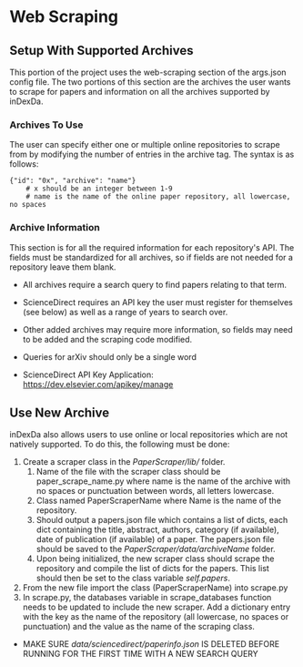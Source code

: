 # Web Scraping
## Setup With Supported Archives

This portion of the project uses the web-scraping section of the args.json config file.
The two portions of this section are the archives the user wants to scrape for papers and
information on all the archives supported by inDexDa.

### Archives To Use
The user can specify either one or multiple online repositories to scrape from by modifying
the number of entries in the archive tag. The syntax is as follows:
```shell
{"id": "0x", "archive": "name"}
    # x should be an integer between 1-9
    # name is the name of the online paper repository, all lowercase, no spaces
```

### Archive Information
This section is for all the required information for each repository's API. The fields
must be standardized for all archives, so if fields are not needed for a repository
leave them blank.

* All archives require a search query to find papers relating to that term.
* ScienceDirect requires an API key the user must register for themselves (see below) as
well as a range of years to search over.
* Other added archives may require more information, so fields may need to be added and the
scraping code modified.
* Queries for arXiv should only be a single word

* ScienceDirect API Key Application: https://dev.elsevier.com/apikey/manage


## Use New Archive

inDexDa also allows users to use online or local repositories which are not natively
supported. To do this, the following must be done:

1. Create a scraper class in the _PaperScraper/lib/_ folder.
    1. Name of the file with the scraper class should be paper_scrape_name.py where name
       is the name of the archive with no spaces or punctuation between words, all
       letters lowercase.
    2. Class named PaperScraperName where Name is the name of the repository.
    3. Should output a papers.json file which contains a list of dicts, each dict containing
        the title, abstract, authors, category (if available), date of publication (if
        available) of a paper. The papers.json file should be saved to the
        _PaperScraper/data/archiveName_ folder.
    4. Upon being initialized, the new scraper class should scrape the repository and
        compile the list of dicts for the papers. This list should then be set to the
        class variable _self.papers_.
2. From the new file import the class (PaperScraperName) into scrape.py
3. In scrape.py, the databases variable in scrape_databases function needs to be updated
    to include the new scraper. Add a dictionary entry with the key as the name of the
    repository (all lowercase, no spaces or punctuation) and the value as the name of
    the scraping class.


* MAKE SURE _data/sciencedirect/paperinfo.json_ IS DELETED BEFORE RUNNING FOR THE FIRST
TIME WITH A NEW SEARCH QUERY
